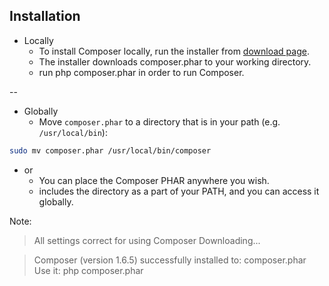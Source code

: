 ## Installation

* Locally
  * To install Composer locally, run the installer from [download page](https://getcomposer.org/download/).
  * The installer downloads composer.phar to your working directory.
  * run php composer.phar in order to run Composer.

--

* Globally
  *  Move `composer.phar` to a directory that is in your path (e.g. `/usr/local/bin`):
```bash
sudo mv composer.phar /usr/local/bin/composer
```
  * or
    * You can place the Composer PHAR anywhere you wish.
    * includes the directory as a part of your PATH, and you can access it globally. 

Note:

> All settings correct for using Composer
> Downloading...

> Composer (version 1.6.5) successfully installed to: composer.phar
> Use it: php composer.phar